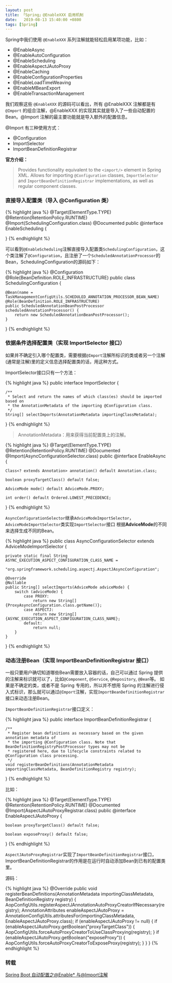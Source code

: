 ```yaml
---
layout: post
title: 「Spring」@EnableXXX 启用机制
date:   2019-08-13 15:40:00 +0800
tags: [Spring]
---
```



Spring中我们使用 `@EnableXXX` 系列注解就能轻松启用某项功能，比如：

- @EnableAsync
- @EnableAutoConfiguration
- @EnableScheduling
- @EnableAspectJAutoProxy
- @EnableCaching
- @EnableConfigurationProperties
- @EnableLoadTimeWeaving
- @EnableMBeanExport
- @EnableTransactionManagement

我们观察这些 `@EnableXXX` 的源码可以看出，所有 @EnableXXX 注解都是有 `@Import` 的组合注解，@EnableXXX 的实现其实就是导入了一些自动配置的Bean。@Import 注解的最主要功能就是导入额外的配置信息。

@Import 有三种使用方式：

- @Configuration
- ImportSelector
- ImportBeanDefinitionRegistrar

**官方介绍：**

> Provides functionality equivalent to the `<import/>` element in Spring XML. Allows for importing `@Configuration` classes, `ImportSelector` and `ImportBeanDefinitionRegistrar` implementations, as well as regular component classes.

### 直接导入配置类（导入 @Configuration 类）

{% highlight java %}
@Target(ElementType.TYPE)
@Retention(RetentionPolicy.RUNTIME)
@Import(SchedulingConfiguration.class)
@Documented
public @interface EnableScheduling {

}
{% endhighlight %}

可以看到`@EnableScheduling`注解直接导入配置类`SchedulingConfiguration`，这个类注解了`@Configuration`，且注册了一个`ScheduledAnnotationProcessor`的Bean，SchedulingConfiguration的源码如下：

{% highlight java %}
@Configuration
@Role(BeanDefinition.ROLE_INFRASTRUCTURE)
public class SchedulingConfiguration {

	@Bean(name = TaskManagementConfigUtils.SCHEDULED_ANNOTATION_PROCESSOR_BEAN_NAME)
	@Role(BeanDefinition.ROLE_INFRASTRUCTURE)
	public ScheduledAnnotationBeanPostProcessor scheduledAnnotationProcessor() {
		return new ScheduledAnnotationBeanPostProcessor();
	}

}
{% endhighlight %}

### 依据条件选择配置类（实现 ImportSelector 接口）

如果并不确定引入哪个配置类，需要根据`@Import`注解所标识的类或者另一个注解(通常是注解)里的定义信息选择配置类的话，用这种方式。

ImportSelector接口只有一个方法：

{% highlight java %}
public interface ImportSelector {

	/**
	 * Select and return the names of which class(es) should be imported based on
	 * the AnnotationMetadata of the importing @Configuration class.
	 */
	String[] selectImports(AnnotationMetadata importingClassMetadata);

}
{% endhighlight %}

> AnnotationMetadata：用来获得当前配置类上的注解。

{% highlight java %}
@Target(ElementType.TYPE)
@Retention(RetentionPolicy.RUNTIME)
@Documented
@Import(AsyncConfigurationSelector.class)
public @interface EnableAsync {

	Class<? extends Annotation> annotation() default Annotation.class;

	boolean proxyTargetClass() default false;

	AdviceMode mode() default AdviceMode.PROXY;

	int order() default Ordered.LOWEST_PRECEDENCE;

}
{% endhighlight %}

`AsyncConfigurationSelector`继承`AdviceModeImportSelector`，`AdviceModeImportSelector`类实现`ImportSelector`接口 根据**AdviceMode**的不同来选择生成不同的Bean。

{% highlight java %}
public class AsyncConfigurationSelector extends AdviceModeImportSelector<EnableAsync> {

	private static final String ASYNC_EXECUTION_ASPECT_CONFIGURATION_CLASS_NAME =
			"org.springframework.scheduling.aspectj.AspectJAsyncConfiguration";

	@Override
	@Nullable
	public String[] selectImports(AdviceMode adviceMode) {
		switch (adviceMode) {
			case PROXY:
				return new String[] {ProxyAsyncConfiguration.class.getName()};
			case ASPECTJ:
				return new String[] {ASYNC_EXECUTION_ASPECT_CONFIGURATION_CLASS_NAME};
			default:
				return null;
		}
	}

}
{% endhighlight %}

### 动态注册Bean（实现 ImportBeanDefinitionRegistrar 接口）

一般只要用户确切知道哪些Bean需要放入容器的话，自己可以通过 Spring 提供的注解来标识就可以了，比如`@Component`, `@Service`, `@Repository`, `@Bean`等。
如果是不确定的类，或者不是 Spring 专用的，所以并不想用 Spring 的注解进行侵入式标识，那么就可以通过`@Import`注解，实现`ImportBeanDefinitionRegistrar`接口来动态注册Bean。

`ImportBeanDefinitionRegistrar`接口定义：

{% highlight java %}
public interface ImportBeanDefinitionRegistrar {

	/**
	 * Register bean definitions as necessary based on the given annotation metadata of
	 * the importing @Configuration class. Note that BeanDefinitionRegistryPostProcessor types may not be
	 * registered here, due to lifecycle constraints related to @Configuration class processing.
	 */
	void registerBeanDefinitions(AnnotationMetadata importingClassMetadata, BeanDefinitionRegistry registry);

}
{% endhighlight %}

比如：

{% highlight java %}
@Target(ElementType.TYPE)
@Retention(RetentionPolicy.RUNTIME)
@Documented
@Import(AspectJAutoProxyRegistrar.class)
public @interface EnableAspectJAutoProxy {

	boolean proxyTargetClass() default false;
	
	boolean exposeProxy() default false;

}
{% endhighlight %}

`AspectJAutoProxyRegistrar`实现了`ImportBeanDefinitionRegistrar`接口，ImportBeanDefinitionRegistrar的作用是在运行时自动添加Bean到已有的配置类里。

源码：

{% highlight java %}
@Override
public void registerBeanDefinitions(AnnotationMetadata importingClassMetadata, BeanDefinitionRegistry registry) {
	AopConfigUtils.registerAspectJAnnotationAutoProxyCreatorIfNecessary(registry);
	AnnotationAttributes enableAspectJAutoProxy =
			AnnotationConfigUtils.attributesFor(importingClassMetadata, EnableAspectJAutoProxy.class);
	if (enableAspectJAutoProxy != null) {
		if (enableAspectJAutoProxy.getBoolean("proxyTargetClass")) {
			AopConfigUtils.forceAutoProxyCreatorToUseClassProxying(registry);
		}
		if (enableAspectJAutoProxy.getBoolean("exposeProxy")) {
			AopConfigUtils.forceAutoProxyCreatorToExposeProxy(registry);
		}
	}
}
{% endhighlight %}

### 转载

[Spring Boot 自动配置之@Enable* 与@Import注解](https://juejin.im/post/5c761c096fb9a049b41d2299)